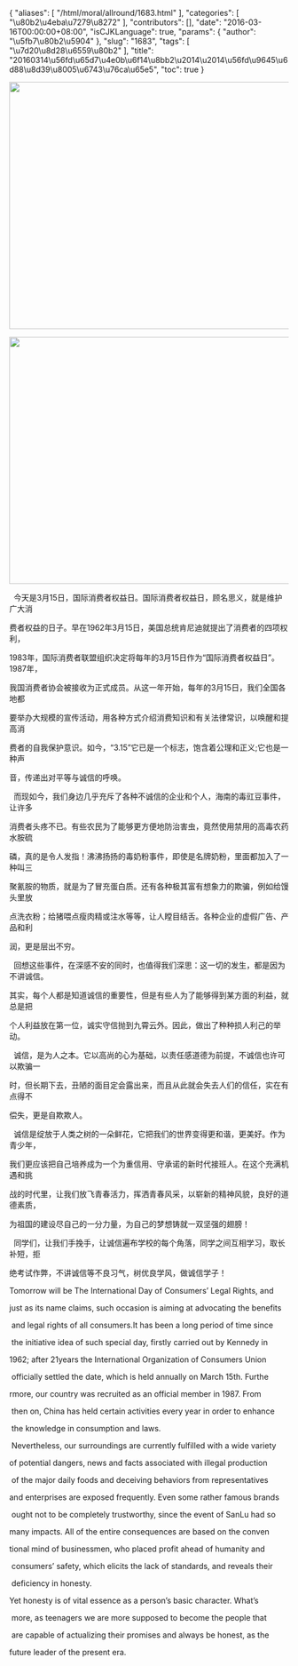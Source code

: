 {
    "aliases": [
        "/html/moral/allround/1683.html"
    ],
    "categories": [
        "\u80b2\u4eba\u7279\u8272"
    ],
    "contributors": [],
    "date": "2016-03-16T00:00:00+08:00",
    "isCJKLanguage": true,
    "params": {
        "author": "\u5fb7\u80b2\u5904"
    },
    "slug": "1683",
    "tags": [
        "\u7d20\u8d28\u6559\u80b2"
    ],
    "title": "20160314\u56fd\u65d7\u4e0b\u6f14\u8bb2\u2014\u2014\u56fd\u9645\u6d88\u8d39\u8005\u6743\u76ca\u65e5",
    "toc": true
}


<img
    src="https://cdn.tfls.online/mirror/full/c36fa49d68b5e1e1dd740afa5201fd1294fac166.jpg"
    style="display:block;margin-left:auto;margin-right:auto;"
    decoding="async"
    fetchpriority="auto"
    loading="lazy"
    height="445"
    width="600"
/>






<img
    src="https://cdn.tfls.online/mirror/full/44193f745345813c83e941a31c817590dd68e5bb.jpg"
    style="display:block;margin-left:auto;margin-right:auto;"
    decoding="async"
    fetchpriority="auto"
    loading="lazy"
    height="445"
    width="600"
/>



  





  今天是3月15日，国际消费者权益日。国际消费者权益日，顾名思义，就是维护广大消




费者权益的日子。早在1962年3月15日，美国总统肯尼迪就提出了消费者的四项权利，




1983年，国际消费者联盟组织决定将每年的3月15日作为“国际消费者权益日”。1987年，




我国消费者协会被接收为正式成员。从这一年开始，每年的3月15日，我们全国各地都




要举办大规模的宣传活动，用各种方式介绍消费知识和有关法律常识，以唤醒和提高消




费者的自我保护意识。如今，“3.15”它已是一个标志，饱含着公理和正义;它也是一种声




音，传递出对平等与诚信的呼唤。




  而现如今，我们身边几乎充斥了各种不诚信的企业和个人，海南的毒豇豆事件，让许多




消费者头疼不已。有些农民为了能够更方便地防治害虫，竟然使用禁用的高毒农药水胺硫




磷，真的是令人发指！沸沸扬扬的毒奶粉事件，即使是名牌奶粉，里面都加入了一种叫三




聚氰胺的物质，就是为了冒充蛋白质。还有各种极其富有想象力的欺骗，例如给馒头里放




点洗衣粉；给猪喂点瘦肉精或注水等等，让人瞠目结舌。各种企业的虚假广告、产品和利




润，更是层出不穷。




  回想这些事件，在深感不安的同时，也值得我们深思：这一切的发生，都是因为不讲诚信。




其实，每个人都是知道诚信的重要性，但是有些人为了能够得到某方面的利益，就总是把




个人利益放在第一位，诚实守信抛到九霄云外。因此，做出了种种损人利己的举动。




  诚信，是为人之本。它以高尚的心为基础，以责任感道德为前提，不诚信也许可以欺骗一




时，但长期下去，丑陋的面目定会露出来，而且从此就会失去人们的信任，实在有点得不




偿失，更是自欺欺人。




  诚信是绽放于人类之树的一朵鲜花，它把我们的世界变得更和谐，更美好。作为青少年，




我们更应该把自己培养成为一个为重信用、守承诺的新时代接班人。在这个充满机遇和挑




战的时代里，让我们放飞青春活力，挥洒青春风采，以崭新的精神风貌，良好的道德素质，




为祖国的建设尽自己的一分力量，为自己的梦想铸就一双坚强的翅膀！




  同学们，让我们手挽手，让诚信遍布学校的每个角落，同学之间互相学习，取长补短，拒




绝考试作弊，不讲诚信等不良习气，树优良学风，做诚信学子！




Tomorrow will be The International Day of Consumers’ Legal Rights, and 




just as its name claims, such occasion is aiming at advocating the benefits




 and legal rights of all consumers.It has been a long period of time since




 the initiative idea of such special day, firstly carried out by Kennedy in 




1962; after 21years the International Organization of Consumers Union




 officially settled the date, which is held annually on March 15th. Furthe




rmore, our country was recruited as an official member in 1987. From




 then on, China has held certain activities every year in order to enhance




 the knowledge in consumption and laws.




 Nevertheless, our surroundings are currently fulfilled with a wide variety 




of potential dangers, news and facts associated with illegal production




 of the major daily foods and deceiving behaviors from representatives 




and enterprises are exposed frequently. Even some rather famous brands




 ought not to be completely trustworthy, since the event of SanLu had so 




many impacts. All of the entire consequences are based on the conven




tional mind of businessmen, who placed profit ahead of humanity and




 consumers’ safety, which elicits the lack of standards, and reveals their




 deficiency in honesty.




Yet honesty is of vital essence as a person’s basic character. What’s




 more, as teenagers we are more supposed to become the people that




 are capable of actualizing their promises and always be honest, as the 




future leader of the present era.  


